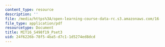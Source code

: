 ```yaml
---
content_type: resource
description: ''
file: /media/https%3A/open-learning-course-data-rc.s3.amazonaws.com/16-s498-risk-aware-and-robust-nonlinear-planning-fall-2019/24f6226b78f54ba5d7c11d5274ed8dcd_MIT16_S498f19_Pset3.pdf
file_type: application/pdf
resourcetype: Document
title: MIT16_S498f19_Pset3
uid: 24f6226b-78f5-4ba5-d7c1-1d5274ed8dcd
---
```

